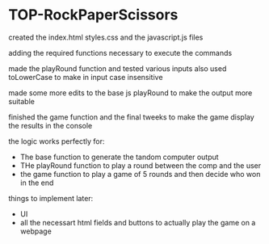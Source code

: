# TOP-RockPaperScissors

created the index.html styles.css and the javascript.js files

adding the required functions necessary to execute the commands

made the playRound function and tested various inputs 
also used toLowerCase to make in input case insensitive


made some more edits to the base js playRound to make the output more suitable

finished the game function and the final tweeks to make the game display the results in the console

the logic works perfectly for:
* The base function to generate the tandom computer output
* THe playRound function to play a round between the comp and the user
* the game function to play a game of 5 rounds and then decide who won in the end


things to implement later:
* UI
* all the necessart html fields and buttons to actually play the game on a webpage